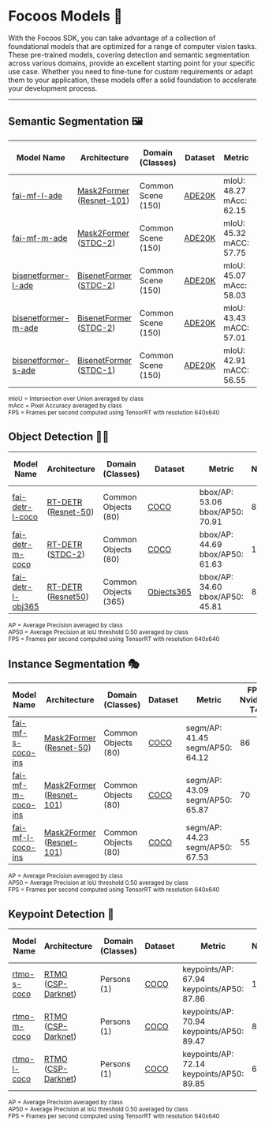 # Focoos Models 🧠

With the Focoos SDK, you can take advantage of a collection of foundational models that are optimized for a range of computer vision tasks. These pre-trained models, covering detection and semantic segmentation across various domains, provide an excellent starting point for your specific use case. Whether you need to fine-tune for custom requirements or adapt them to your application, these models offer a solid foundation to accelerate your development process.

---

## Semantic Segmentation 🖼️

| Model Name | Architecture | Domain (Classes) | Dataset | Metric | FPS Nvidia-T4 |
|------------|--------------|------------------|----------|---------|--------------|
| [fai-mf-l-ade](fai_mf.md) | [Mask2Former](https://github.com/facebookresearch/Mask2Former) ([Resnet-101](https://github.com/pytorch/vision/blob/main/torchvision/models/resnet.py)) | Common Scene (150) | [ADE20K](https://groups.csail.mit.edu/vision/datasets/ADE20K/) | mIoU: 48.27<br>mAcc: 62.15 | 73 |
| [fai-mf-m-ade](fai_mf.md) | [Mask2Former](https://github.com/facebookresearch/Mask2Former) ([STDC-2](https://github.com/MichaelFan01/STDC-Seg)) | Common Scene (150) | [ADE20K](https://groups.csail.mit.edu/vision/datasets/ADE20K/) | mIoU: 45.32<br>mACC: 57.75 | 127 |
| [bisenetformer-l-ade](bisenetformer.md) | [BisenetFormer](https://arxiv.org/abs/2404.09570) ([STDC-2](https://github.com/MichaelFan01/STDC-Seg)) | Common Scene (150) | [ADE20K](https://groups.csail.mit.edu/vision/datasets/ADE20K/) | mIoU: 45.07<br>mAcc: 58.03 | - |
| [bisenetformer-m-ade](bisenetformer.md) | [BisenetFormer](https://arxiv.org/abs/2404.09570) ([STDC-2](https://github.com/MichaelFan01/STDC-Seg)) | Common Scene (150) | [ADE20K](https://groups.csail.mit.edu/vision/datasets/ADE20K/) | mIoU: 43.43<br>mACC: 57.01 | - |
| [bisenetformer-s-ade](bisenetformer.md) | [BisenetFormer](https://arxiv.org/abs/2404.09570) ([STDC-1](https://github.com/MichaelFan01/STDC-Seg)) | Common Scene (150) | [ADE20K](https://groups.csail.mit.edu/vision/datasets/ADE20K/) | mIoU: 42.91<br>mACC: 56.55 | - |

<small> mIoU = Intersection over Union averaged by class </small> <br>
<small> mAcc = Pixel Accuracy averaged by class </small> <br>
<small> FPS = Frames per second computed using TensorRT with resolution 640x640 </small> <br>


## Object Detection 🕵️‍♂️

| Model Name | Architecture | Domain (Classes) | Dataset | Metric | FPS Nvidia-T4 |
|------------|--------------|------------------|----------|---------|--------------|
| [fai-detr-l-coco](fai_detr.md) | [RT-DETR](https://github.com/lyuwenyu/RT-DETR) ([Resnet-50](https://github.com/pytorch/vision/blob/main/torchvision/models/resnet.py)) | Common Objects (80) | [COCO](https://cocodataset.org/#home) | bbox/AP: 53.06<br>bbox/AP50: 70.91 | 87 |
| [fai-detr-m-coco](fai_detr.md) | [RT-DETR](https://github.com/lyuwenyu/RT-DETR) ([STDC-2](https://github.com/MichaelFan01/STDC-Seg)) | Common Objects (80) | [COCO](https://cocodataset.org/#home) | bbox/AP: 44.69<br>bbox/AP50: 61.63 | 181 |
| [fai-detr-l-obj365](fai_detr.md) | [RT-DETR](https://github.com/lyuwenyu/RT-DETR) ([Resnet50](https://github.com/pytorch/vision/blob/main/torchvision/models/resnet.py)) | Common Objects (365) | [Objects365](https://www.objects365.org/overview.html) | bbox/AP: 34.60<br>bbox/AP50: 45.81 | 87 |

<small> AP = Average Precision averaged by class </small> <br>
<small> AP50 = Average Precision at IoU threshold 0.50 averaged by class </small> <br>
<small> FPS = Frames per second computed using TensorRT with resolution 640x640 </small> <br>

## Instance Segmentation 🎭

| Model Name | Architecture | Domain (Classes) | Dataset | Metric | FPS Nvidia-T4 |
|------------|--------------|------------------|----------|---------|--------------|
| [fai-mf-s-coco-ins](fai_mf.md) | [Mask2Former](https://github.com/facebookresearch/Mask2Former) ([Resnet-50](https://github.com/pytorch/vision/blob/main/torchvision/models/resnet.py)) | Common Objects (80) | [COCO](https://cocodataset.org/#home) | segm/AP: 41.45<br>segm/AP50: 64.12 | 86 |
| [fai-mf-m-coco-ins](fai_mf.md) | [Mask2Former](https://github.com/facebookresearch/Mask2Former) ([Resnet-101](https://github.com/pytorch/vision/blob/main/torchvision/models/resnet.py)) | Common Objects (80) | [COCO](https://cocodataset.org/#home) | segm/AP: 43.09<br>segm/AP50: 65.87 | 70 |
| [fai-mf-l-coco-ins](fai_mf.md) | [Mask2Former](https://github.com/facebookresearch/Mask2Former) ([Resnet-101](https://github.com/pytorch/vision/blob/main/torchvision/models/resnet.py)) | Common Objects (80) | [COCO](https://cocodataset.org/#home) | segm/AP: 44.23<br>segm/AP50: 67.53 | 55 |

<small> AP = Average Precision averaged by class </small> <br>
<small> AP50 = Average Precision at IoU threshold 0.50 averaged by class </small> <br>
<small> FPS = Frames per second computed using TensorRT with resolution 640x640 </small> <br>

## Keypoint Detection 🥷

| Model Name | Architecture | Domain (Classes) | Dataset | Metric | FPS Nvidia-T4 |
|------------|--------------|------------------|----------|---------|--------------|
| [rtmo-s-coco](rtmo.md) | [RTMO](https://github.com/open-mmlab/mmpose/tree/main/projects/rtmo) ([CSP-Darknet](https://github.com/open-mmlab/mmpose/blob/main/mmpose/models/backbones/csp_darknet.py)) | Persons (1) | [COCO](https://cocodataset.org/#home) | keypoints/AP: 67.94<br>keypoints/AP50: 87.86 | 104 |
| [rtmo-m-coco](rtmo.md) | [RTMO](https://github.com/open-mmlab/mmpose/tree/main/projects/rtmo) ([CSP-Darknet](https://github.com/open-mmlab/mmpose/blob/main/mmpose/models/backbones/csp_darknet.py)) | Persons (1) | [COCO](https://cocodataset.org/#home) | keypoints/AP: 70.94<br>keypoints/AP50: 89.47 | 89 |
| [rtmo-l-coco](rtmo.md) | [RTMO](https://github.com/open-mmlab/mmpose/tree/main/projects/rtmo) ([CSP-Darknet](https://github.com/open-mmlab/mmpose/blob/main/mmpose/models/backbones/csp_darknet.py)) | Persons (1) | [COCO](https://cocodataset.org/#home) | keypoints/AP: 72.14<br>keypoints/AP50: 89.85 |  63 |


<small> AP = Average Precision averaged by class </small> <br>
<small> AP50 = Average Precision at IoU threshold 0.50 averaged by class </small> <br>
<small> FPS = Frames per second computed using TensorRT with resolution 640x640 </small> <br>
